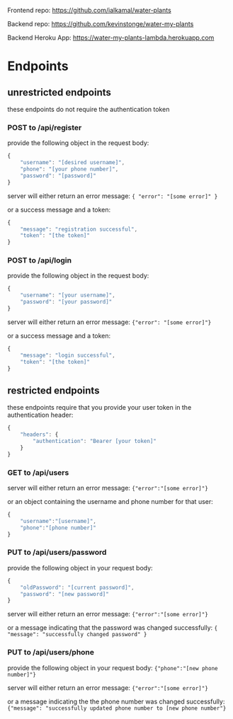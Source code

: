 Frontend repo: https://github.com/ialkamal/water-plants

Backend repo: https://github.com/kevinstonge/water-my-plants

Backend Heroku App: https://water-my-plants-lambda.herokuapp.com

# Endpoints #

## unrestricted endpoints ## 

these endpoints do not require the authentication token

### POST to /api/register ###

provide the following object in the request body:

```javascript
{
    "username": "[desired username]",
    "phone": "[your phone number]",
    "password": "[password]"
}
```

server will either return an error message:
`{ "error": "[some error]" }`

or a success message and a token:

```javascript
{
    "message": "registration successful",
    "token": "[the token]"
}
```

### POST to /api/login ###

provide the following object in the request body:

```javascript
{
    "username": "[your username]",
    "password": "[your password]"
}
```

server will either return an error message:
`{"error": "[some error]"}`

or a success message and a token:

```javascript
{
    "message": "login successful",
    "token": "[the token]"
}
```
## restricted endpoints ##

these endpoints require that you provide your user token in the authentication header:

```javascript
{ 
    "headers": { 
        "authentication": "Bearer [your token]"
    }
}
```

### GET to /api/users ###

server will either return an error message:
`{"error":"[some error]"}`

or an object containing the username and phone number for that user:

```javascript
{
    "username":"[username]",
    "phone":"[phone number]"
}
```

### PUT to /api/users/password ###

provide the following object in your request body:

```javascript
{
    "oldPassword": "[current password]",
    "password": "[new password]"
}
```

server will either return an error message:
`{"error":"[some error]"}`

or a message indicating that the password was changed successfully:
`{ "message": "successfully changed password" }`

### PUT to /api/users/phone ###

provide the following object in your request body: `{"phone":"[new phone number]"}`

server will either return an error message: `{"error":"[some error]"}`

or a message indicating the the phone number was changed successfully:
`{"message": "successfully updated phone number to [new phone number"}`